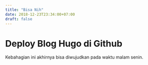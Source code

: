```yaml
---
title: "Bisa Nih"
date: 2018-12-23T23:34:00+07:00
draft: false
---
```


# Deploy Blog Hugo di Github
Kebahagian ini akhirnya bisa diwujudkan pada waktu malam senin.

